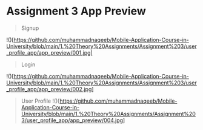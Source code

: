 # Assignment 3 App Preview

> Signup

!()[https://github.com/muhammadnaqeeb/Mobile-Application-Course-in-University/blob/main/1.%20Theory%20Assignments/Assignment%203/user_profile_app/app_preview/001.jpg]

> Login

!()[https://github.com/muhammadnaqeeb/Mobile-Application-Course-in-University/blob/main/1.%20Theory%20Assignments/Assignment%203/user_profile_app/app_preview/002.jpg]

> User Profile
!()[https://github.com/muhammadnaqeeb/Mobile-Application-Course-in-University/blob/main/1.%20Theory%20Assignments/Assignment%203/user_profile_app/app_preview/004.jpg]